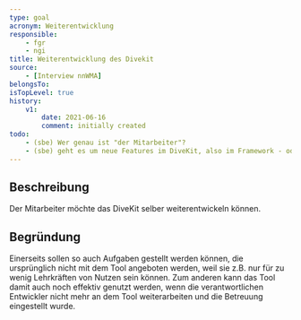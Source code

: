 ```yaml
---
type: goal
acronym: Weiterentwicklung
responsible: 
    - fgr
    - ngi
title: Weiterentwicklung des Divekit
source: 
    - [Interview nnWMA]
belongsTo: 
isTopLevel: true
history:
    v1:
        date: 2021-06-16
        comment: initially created
todo: 
    - (sbe) Wer genau ist "der Mitarbeiter"? 
    - (sbe) geht es um neue Features im DiveKit, also im Framework - oder darum, selbst Aufgaben damit konzipieren zu können? Den Unterschied sollten Sie noch einmal klarmachen.          
---
```


## Beschreibung

Der Mitarbeiter möchte das DiveKit selber weiterentwickeln können. 

## Begründung

Einerseits sollen so auch Aufgaben gestellt werden können, die ursprünglich nicht mit dem Tool angeboten werden, 
weil sie z.B. nur für zu wenig Lehrkräften von Nutzen sein können. Zum anderen kann das Tool damit auch noch effektiv genutzt werden, wenn die verantwortlichen Entwickler 
nicht mehr an dem Tool weiterarbeiten und die Betreuung eingestellt wurde.
